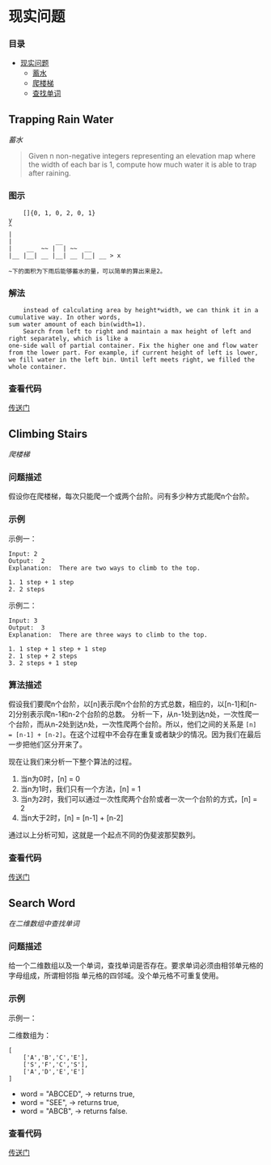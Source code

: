# 现实问题

### 目录

- [现实问题](#现实问题)
    - [蓄水](#trapping-rain-water)
    - [爬楼梯](#climbing-stairs)
    - [查找单词](#search-word)

## Trapping Rain Water

*蓄水*

> Given n non-negative integers representing an elevation map where the width of each bar is 1,
compute how much water it is able to trap after raining.

### 图示

        []{0, 1, 0, 2, 0, 1}
    y
    ^
    |
    |            __
    |    __  ~~ |  | ~~  __
    |__ |__| __ |__| __ |__| __ > x

    ~下的面积为下雨后能够蓄水的量，可以简单的算出来是2。

### 解法

        instead of calculating area by height*width, we can think it in a cumulative way. In other words,
    sum water amount of each bin(width=1).
        Search from left to right and maintain a max height of left and right separately, which is like a
    one-side wall of partial container. Fix the higher one and flow water from the lower part. For example, if current height of left is lower, we fill water in the left bin. Until left meets right, we filled the whole container.

### 查看代码

[传送门](https://github.com/blurty/algorithms/tree/master/reality/reality.go#L7)

## Climbing Stairs

*爬楼梯*

### 问题描述

假设你在爬楼梯，每次只能爬一个或两个台阶。问有多少种方式能爬n个台阶。

### 示例

示例一：

    Input: 2
    Output:  2
    Explanation:  There are two ways to climb to the top.

    1. 1 step + 1 step
    2. 2 steps

示例二：

    Input: 3
    Output:  3
    Explanation:  There are three ways to climb to the top.

    1. 1 step + 1 step + 1 step
    2. 1 step + 2 steps
    3. 2 steps + 1 step

### 算法描述

假设我们要爬n个台阶，以[n]表示爬n个台阶的方式总数，相应的，以[n-1]和[n-2]分别表示爬n-1和n-2个台阶的总数。
分析一下，从n-1处到达n处，一次性爬一个台阶，而从n-2处到达n处，一次性爬两个台阶。所以，他们之间的关系是
`[n] = [n-1] + [n-2]`。在这个过程中不会存在重复或者缺少的情况。因为我们在最后一步把他们区分开来了。

现在让我们来分析一下整个算法的过程。

1. 当n为0时，[n] = 0
2. 当n为1时，我们只有一个方法，[n] = 1
3. 当n为2时，我们可以通过一次性爬两个台阶或者一次一个台阶的方式，[n] = 2
4. 当n大于2时，[n] = [n-1] + [n-2]

通过以上分析可知，这就是一个起点不同的伪斐波那契数列。

### 查看代码

[传送门](https://github.com/blurty/algorithms/tree/master/reality/reality.go#L34)

## Search Word

*在二维数组中查找单词*

### 问题描述

给一个二维数组以及一个单词，查找单词是否存在。要求单词必须由相邻单元格的字母组成，所谓相邻指
单元格的四邻域。没个单元格不可重复使用。

### 示例

示例一：

二维数组为：

    [
        ['A','B','C','E'],
        ['S','F','C','S'],
        ['A','D','E','E']
    ]

- word = "ABCCED", -> returns true,
- word = "SEE", -> returns true,
- word = "ABCB", -> returns false.

### 查看代码

[传送门](https://github.com/blurty/algorithms/tree/master/reality/reality.go#L59)
